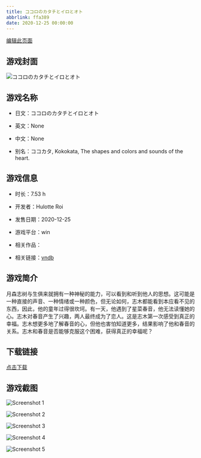```yaml
---
title: ココロのカタチとイロとオト
abbrlink: ffa389
date: 2020-12-25 00:00:00
---
```

[编辑此页面](https://github.com/ACG-3/ADV3-source/blob/main/source/_posts/games/%E3%82%B3%E3%82%B3%E3%83%AD%E3%81%AE%E3%82%AB%E3%82%BF%E3%83%81%E3%81%A8%E3%82%A4%E3%83%AD%E3%81%A8%E3%82%AA%E3%83%88.md)

## 游戏封面

![ココロのカタチとイロとオト](https%3A//pan.timero.xyz/onedrive/img_lib_001/%E3%82%B3%E3%82%B3%E3%83%AD%E3%81%AE%E3%82%AB%E3%82%BF%E3%83%81%E3%81%A8%E3%82%A4%E3%83%AD%E3%81%A8%E3%82%AA%E3%83%88_cover.avif)


## 游戏名称

- 日文：ココロのカタチとイロとオト
- 英文：None
- 中文：None

- 别名：ココカタ, Kokokata, The shapes and colors and sounds of the heart.


## 游戏信息

- 时长：7.53 h
- 开发者：Hulotte Roi
- 发售日期：2020-12-25
- 游戏平台：win
- 相关作品：

- 相关链接：[vndb](https://vndb.org/v29187)


## 游戏简介

月森志树与生俱来就拥有一种神秘的能力，可以看到和听到他人的思想。这可能是一种直接的声音、一种情绪或一种颜色，但无论如何，志木都能看到本应看不见的东西，因此，他的童年过得很坎坷。有一天，他遇到了星菜春音，他无法读懂她的心。志木对春音产生了兴趣，两人最终成为了恋人。这是志木第一次感受到真正的幸福。志木想更多地了解春音的心，但他也害怕知道更多，结果影响了他和春音的关系。志木和春音是否能够克服这个困难，获得真正的幸福呢？




## 下载链接

[点击下载](https://pan.timero.xyz/onedrive/adv_lib_001/%E3%82%B3%E3%82%B3%E3%83%AD%E3%81%AE%E3%82%AB%E3%82%BF%E3%83%81%E3%81%A8%E3%82%A4%E3%83%AD%E3%81%A8%E3%82%AA%E3%83%88)


## 游戏截图


![Screenshot 1](https%3A//pan.timero.xyz/onedrive/img_lib_001/%E3%82%B3%E3%82%B3%E3%83%AD%E3%81%AE%E3%82%AB%E3%82%BF%E3%83%81%E3%81%A8%E3%82%A4%E3%83%AD%E3%81%A8%E3%82%AA%E3%83%88_Screenshot_1.avif)

![Screenshot 2](https%3A//pan.timero.xyz/onedrive/img_lib_001/%E3%82%B3%E3%82%B3%E3%83%AD%E3%81%AE%E3%82%AB%E3%82%BF%E3%83%81%E3%81%A8%E3%82%A4%E3%83%AD%E3%81%A8%E3%82%AA%E3%83%88_Screenshot_2.avif)

![Screenshot 3](https%3A//pan.timero.xyz/onedrive/img_lib_001/%E3%82%B3%E3%82%B3%E3%83%AD%E3%81%AE%E3%82%AB%E3%82%BF%E3%83%81%E3%81%A8%E3%82%A4%E3%83%AD%E3%81%A8%E3%82%AA%E3%83%88_Screenshot_3.avif)

![Screenshot 4](https%3A//pan.timero.xyz/onedrive/img_lib_001/%E3%82%B3%E3%82%B3%E3%83%AD%E3%81%AE%E3%82%AB%E3%82%BF%E3%83%81%E3%81%A8%E3%82%A4%E3%83%AD%E3%81%A8%E3%82%AA%E3%83%88_Screenshot_4.avif)

![Screenshot 5](https%3A//pan.timero.xyz/onedrive/img_lib_001/%E3%82%B3%E3%82%B3%E3%83%AD%E3%81%AE%E3%82%AB%E3%82%BF%E3%83%81%E3%81%A8%E3%82%A4%E3%83%AD%E3%81%A8%E3%82%AA%E3%83%88_Screenshot_5.avif)

